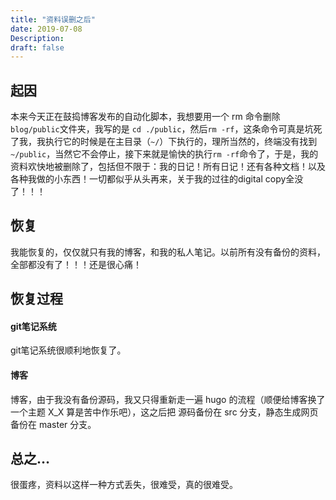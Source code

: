 ```yaml
---
title: "资料误删之后"
date: 2019-07-08
Description: 
draft: false
---
```


## 起因

本来今天正在鼓捣博客发布的自动化脚本，我想要用一个 rm 命令删除`blog/public`文件夹，我写的是 `cd ./public`，然后`rm -rf`，这条命令可真是坑死了我，我执行它的时候是在主目录（`~/`）下执行的，理所当然的，终端没有找到 `~/public`，当然它不会停止，接下来就是愉快的执行`rm -rf`命令了，于是，我的资料欢快地被删除了，包括但不限于：我的日记！所有日记！还有各种文档！以及各种我做的小东西！一切都似乎从头再来，关于我的过往的digital copy全没了！！！

## 恢复

我能恢复的，仅仅就只有我的博客，和我的私人笔记。以前所有没有备份的资料，全部都没有了！！！还是很心痛！

## 恢复过程

#### git笔记系统

git笔记系统很顺利地恢复了。

#### 博客

博客，由于我没有备份源码，我又只得重新走一遍 hugo 的流程（顺便给博客换了一个主题 X_X 算是苦中作乐吧），这之后把 源码备份在 src 分支，静态生成网页 备份在 master 分支。

## 总之…

很蛋疼，资料以这样一种方式丢失，很难受，真的很难受。